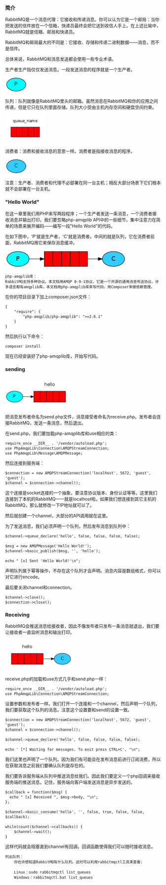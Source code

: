 ### 简介

RabbitMQ是一个消息代理：它接收和传递消息。你可以认为它是一个邮局：当你把发送的信件放在一个信箱，快递员最终会把它送到收信人手上。在上述比喻中，RabbitMQ就是信箱、邮局和快递员。

RabbitMQ和邮局最大的不同是：它接收、存储和传递二进制数据——消息，而不是信件。

总体来说，RabbitMQ和消息发送都会使用一些专业术语。

生产者生产指仅仅发送消息。一段发送消息的程序就是一个生产者。

![](./images/producer.png)
    
队列：队列就像是RabbitMQ里头的邮箱。虽然消息在RabbitMQ和你的应用之间传递，但是它只在队列里面存储。队列大小受由主机内存空间和硬盘空间约束。

![](./images/queue.png)
    
消费者：消费和接收消息的意思一样。消费者是指接收消息的程序。

![](./images/consumer.png)
    
注意：生产者、消费者和代理不必部署在同一台主机；相反大部分场景下它们根本就不会部署在一台主机。

### "Hello World"

在这一章里我们用PHP来写两段程序；一个生产者发送一条消息，一个消费者接收消息并输出打印。我们要忽略php-amqplib API中的一些细节，集中注意力在简单的场景来展开编码——编写一段"Hello World"的代码。

在如下图中，'P'就是生产者，'C'就是消费者。中间的就是队列，它在消费者前面，RabbitMQ用它来保存消息缓冲。

![](./images/python-one.png)

    php-amqplib库：
    RabbitMQ支持多种协议。本文档用AMQP 0-9-1协议，它是一个开源的通用消息传送协议。许多语言都有amqplib库。本文档用php-amqplib库来写代码，用Composer来做依赖管理。
    
在你的项目目录下加上composer.json文件：

	{
	    "require": {
	        "php-amqplib/php-amqplib": ">=2.6.1"
	    }
	}


然后执行以下命令：

	composer install

现在已经安装好了php-amqplib库，开始写代码。

### sending

![](./images/sending.png)

把消息发布者命名为send.php文件，消息接受者命名为receive.php。发布者会连接RabbitMQ，发送一条消息，然后退出。

在send.php，我们要加载php-amqplib库和use相应的类：

	require_once __DIR__ . '/vendor/autoload.php';
	use PhpAmqpLib\Connection\AMQPStreamConnection;
	use PhpAmqpLib\Message\AMQPMessage;

然后连接到服务端：

	$connection = new AMQPStreamConnection('localhost', 5672, 'guest', 'guest');
	$channel = $connection->channel();

这个连接是socket连接的一个抽象，要注意协议版本、身份认证等等。这里我们连接到了本机的RabbitMQ——就是localhost啦。如果我们想连接到其它主机的RabbitMQ，那么就修改一下IP地址就可以了。

然后就创建一个channel，大部分的API调用就在这里。

为了发送消息，我们必须声明一个队列，然后发布消息到队列中：

	$channel->queue_declare('hello', false, false, false, false);
	
	$msg = new AMQPMessage('Hello World!');
	$channel->basic_publish($msg, '', 'hello');
	
	echo " [x] Sent 'Hello World!'\n";

声明队列属于幂等操作，不存在这个队列才会声明。消息内容是数组格式，你可以对它进行encode。

最后要关闭channel和connection。

	$channel->close();
	$connection->close();

### Receiving

RabbitMQ会推送消息给接收者，因此不像发布者只发布一条消息就退出，我们要让接收者一直监听消息和输出打印。

![](./images/receiving.png)

receive.php的加载和use方式几乎和send.php一样：

	require_once __DIR__ . '/vendor/autoload.php';
	use PhpAmqpLib\Connection\AMQPStreamConnection;

设置参数和发布者一样。我们打开一个连接和一个channel，然后声明一个队列，我们要获取这个队列的消息。注意这个设置要和send的设置一致。

	$connection = new AMQPStreamConnection('localhost', 5672, 'guest', 'guest');
	$channel = $connection->channel();
	
	$channel->queue_declare('hello', false, false, false, false);
	
	echo ' [*] Waiting for messages. To exit press CTRL+C', "\n";

我们这里也声明了一个队列。因为我们有可能会在发布消息前进行订阅消费，所以在获取消息之前我们要确认队列是存在的。

我们要告诉服务端从队列中推送消息给我们。因此我们要定义一个php回调来接收服务端的推送消息。记住，服务端向客户端发送消息是异步发送的。

	$callback = function($msg) {
	  echo " [x] Received ", $msg->body, "\n";
	};
	
	$channel->basic_consume('hello', '', false, true, false, false, $callback);
	
	while(count($channel->callbacks)) {
	    $channel->wait();
	}

这样代码就会阻塞直到channel有回调。回调函数使得我们可以随时接收消息。

    列出队列：
        你也许想知道RabbitMQ有什么队列。这时可以利用rabbitmqctl工具来查看:
        
        Linux：sudo rabbitmqctl list_queues
        Windows：rabbitmqctl.bat list_queues